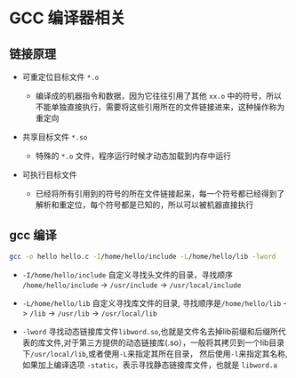 # GCC 编译器相关

## 链接原理

- 可重定位目标文件 `*.o`
  - 编译成的机器指令和数据，因为它往往引用了其他 `xx.o` 中的符号，所以不能单独直接执行，需要将这些引用所在的文件链接进来，这种操作称为重定向

- 共享目标文件 `*.so`
  - 特殊的 `*.o` 文件，程序运行时候才动态加载到内存中运行

- 可执行目标文件
  - 已经将所有引用到的符号的所在文件链接起来，每一个符号都已经得到了解析和重定位，每个符号都是已知的，所以可以被机器直接执行

## gcc 编译

```bash
gcc -o hello hello.c -I/home/hello/include -L/home/hello/lib -lword
```

- `-I/home/hello/include` 自定义寻找头文件的目录，寻找顺序 `/home/hello/include` ->  `/usr/include` -> `/usr/local/include`

- `-L/home/hello/lib` 自定义寻找库文件的目录, 寻找顺序是`/home/hello/lib` -> `/lib` -> `/usr/lib` -> `/usr/local/lib`

- `-lword` 寻找动态链接库文件`libword.so`,也就是文件名去掉lib前缀和后缀所代表的库文件,对于第三方提供的动态链接库(.so），一般将其拷贝到一个lib目录下`/usr/local/lib`,或者使用`-L`来指定其所在目录， 然后使用`-l`来指定其名称,如果加上编译选项 `-static`，表示寻找静态链接库文件，也就是 `libword.a`
